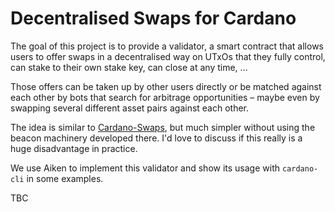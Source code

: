 # Decentralised Swaps for Cardano
The goal of this project is to provide a validator, a smart contract that
allows users to offer swaps in a decentralised way on UTxOs that they fully
control, can stake to their own stake key, can close at any time, …

Those offers can be taken up by other users directly or be matched against
each other by bots that search for arbitrage opportunities – maybe even by
swapping several different asset pairs against each other.

The idea is similar to
[Cardano-Swaps](https://github.com/fallen-icarus/cardano-swaps), but much
simpler without using the beacon machinery developed there.
I'd love to discuss if this really is a huge disadvantage in practice.

We use Aiken to implement this validator and show its usage with
`cardano-cli` in some examples.

TBC
